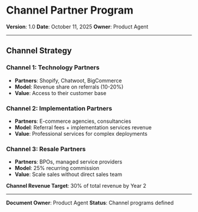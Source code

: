 # Channel Partner Program

**Version**: 1.0
**Date**: October 11, 2025
**Owner**: Product Agent

---

## Channel Strategy

### Channel 1: Technology Partners

- **Partners**: Shopify, Chatwoot, BigCommerce
- **Model**: Revenue share on referrals (10-20%)
- **Value**: Access to their customer base

### Channel 2: Implementation Partners

- **Partners**: E-commerce agencies, consultancies
- **Model**: Referral fees + implementation services revenue
- **Value**: Professional services for complex deployments

### Channel 3: Resale Partners

- **Partners**: BPOs, managed service providers
- **Model**: 25% recurring commission
- **Value**: Scale sales without direct sales team

**Channel Revenue Target**: 30% of total revenue by Year 2

---

**Document Owner**: Product Agent
**Status**: Channel programs defined
